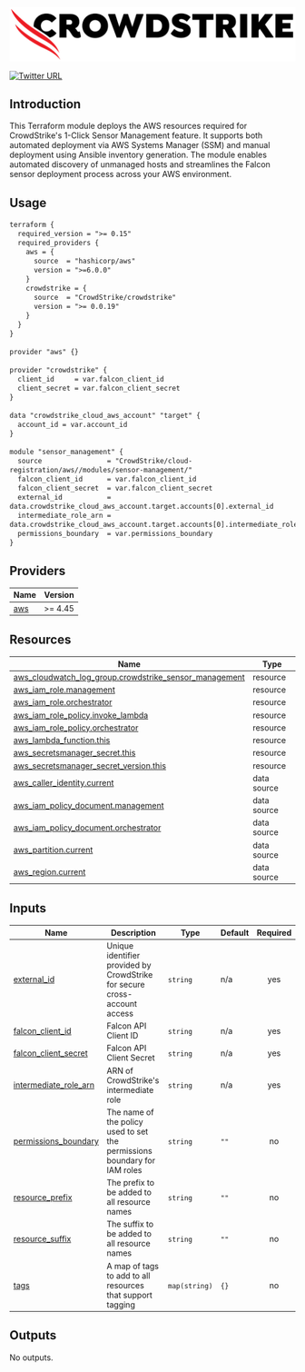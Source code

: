 <!-- BEGIN_TF_DOCS -->
![CrowdStrike Sensor Management terraform module](https://raw.githubusercontent.com/CrowdStrike/falconpy/main/docs/asset/cs-logo.png)

[![Twitter URL](https://img.shields.io/twitter/url?label=Follow%20%40CrowdStrike&style=social&url=https%3A%2F%2Ftwitter.com%2FCrowdStrike)](https://twitter.com/CrowdStrike)<br/>

## Introduction

This Terraform module deploys the AWS resources required for CrowdStrike's 1-Click Sensor Management feature. It supports both automated deployment via AWS Systems Manager (SSM) and manual deployment using Ansible inventory generation. The module enables automated discovery of unmanaged hosts and streamlines the Falcon sensor deployment process across your AWS environment.

## Usage

```hcl
terraform {
  required_version = ">= 0.15"
  required_providers {
    aws = {
      source  = "hashicorp/aws"
      version = ">=6.0.0"
    }
    crowdstrike = {
      source  = "CrowdStrike/crowdstrike"
      version = ">= 0.0.19"
    }
  }
}

provider "aws" {}

provider "crowdstrike" {
  client_id     = var.falcon_client_id
  client_secret = var.falcon_client_secret
}

data "crowdstrike_cloud_aws_account" "target" {
  account_id = var.account_id
}

module "sensor_management" {
  source                = "CrowdStrike/cloud-registration/aws//modules/sensor-management/"
  falcon_client_id      = var.falcon_client_id
  falcon_client_secret  = var.falcon_client_secret
  external_id           = data.crowdstrike_cloud_aws_account.target.accounts[0].external_id
  intermediate_role_arn = data.crowdstrike_cloud_aws_account.target.accounts[0].intermediate_role_arn
  permissions_boundary  = var.permissions_boundary
}
```

## Providers

| Name | Version |
|------|---------|
| <a name="provider_aws"></a> [aws](#provider\_aws) | >= 4.45 |
## Resources

| Name | Type |
|------|------|
| [aws_cloudwatch_log_group.crowdstrike_sensor_management](https://registry.terraform.io/providers/hashicorp/aws/latest/docs/resources/cloudwatch_log_group) | resource |
| [aws_iam_role.management](https://registry.terraform.io/providers/hashicorp/aws/latest/docs/resources/iam_role) | resource |
| [aws_iam_role.orchestrator](https://registry.terraform.io/providers/hashicorp/aws/latest/docs/resources/iam_role) | resource |
| [aws_iam_role_policy.invoke_lambda](https://registry.terraform.io/providers/hashicorp/aws/latest/docs/resources/iam_role_policy) | resource |
| [aws_iam_role_policy.orchestrator](https://registry.terraform.io/providers/hashicorp/aws/latest/docs/resources/iam_role_policy) | resource |
| [aws_lambda_function.this](https://registry.terraform.io/providers/hashicorp/aws/latest/docs/resources/lambda_function) | resource |
| [aws_secretsmanager_secret.this](https://registry.terraform.io/providers/hashicorp/aws/latest/docs/resources/secretsmanager_secret) | resource |
| [aws_secretsmanager_secret_version.this](https://registry.terraform.io/providers/hashicorp/aws/latest/docs/resources/secretsmanager_secret_version) | resource |
| [aws_caller_identity.current](https://registry.terraform.io/providers/hashicorp/aws/latest/docs/data-sources/caller_identity) | data source |
| [aws_iam_policy_document.management](https://registry.terraform.io/providers/hashicorp/aws/latest/docs/data-sources/iam_policy_document) | data source |
| [aws_iam_policy_document.orchestrator](https://registry.terraform.io/providers/hashicorp/aws/latest/docs/data-sources/iam_policy_document) | data source |
| [aws_partition.current](https://registry.terraform.io/providers/hashicorp/aws/latest/docs/data-sources/partition) | data source |
| [aws_region.current](https://registry.terraform.io/providers/hashicorp/aws/latest/docs/data-sources/region) | data source |
## Inputs

| Name | Description | Type | Default | Required |
|------|-------------|------|---------|:--------:|
| <a name="input_external_id"></a> [external\_id](#input\_external\_id) | Unique identifier provided by CrowdStrike for secure cross-account access | `string` | n/a | yes |
| <a name="input_falcon_client_id"></a> [falcon\_client\_id](#input\_falcon\_client\_id) | Falcon API Client ID | `string` | n/a | yes |
| <a name="input_falcon_client_secret"></a> [falcon\_client\_secret](#input\_falcon\_client\_secret) | Falcon API Client Secret | `string` | n/a | yes |
| <a name="input_intermediate_role_arn"></a> [intermediate\_role\_arn](#input\_intermediate\_role\_arn) | ARN of CrowdStrike's intermediate role | `string` | n/a | yes |
| <a name="input_permissions_boundary"></a> [permissions\_boundary](#input\_permissions\_boundary) | The name of the policy used to set the permissions boundary for IAM roles | `string` | `""` | no |
| <a name="input_resource_prefix"></a> [resource\_prefix](#input\_resource\_prefix) | The prefix to be added to all resource names | `string` | `""` | no |
| <a name="input_resource_suffix"></a> [resource\_suffix](#input\_resource\_suffix) | The suffix to be added to all resource names | `string` | `""` | no |
| <a name="input_tags"></a> [tags](#input\_tags) | A map of tags to add to all resources that support tagging | `map(string)` | `{}` | no |
## Outputs

No outputs.
<!-- END_TF_DOCS -->
